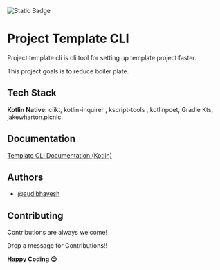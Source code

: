 ![Static Badge](https://img.shields.io/badge/version-v1.0.0-blue)

# Project Template CLI

Project template cli is cli tool for setting up template project faster.

This project goals is to reduce boiler plate.

## Tech Stack

**Kotlin Native:** clikt, kotlin-inquirer , kscript-tools , kotlinpoet, Gradle Kts, jakewharton.picnic.

## Documentation

[Template CLI Documentation (Kotlin)](https://docs.google.com/document/d/1bq9Lpzs0mZ9KM6U64OxR7jYFeKmLRyZg7TAAcj1X6D8/edit?usp=sharing)

## Authors

- [@audibhavesh](https://github.com/audibhavesh)

## Contributing

Contributions are always welcome!

Drop a message for Contributions!!

**Happy Coding 😊**